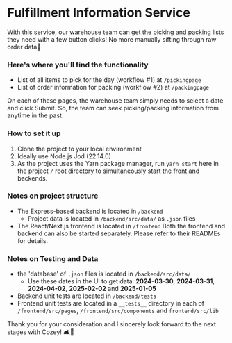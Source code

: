 # Fulfillment Information Service
With this service, our warehouse team can get the picking and packing lists they need with a few button clicks! No more manually sifting through raw order data📜

### Here's where you'll find the functionality

* List of all items to pick for the day (workflow #1) at ``` /pickingpage ```
* List of order information for packing (workflow #2) at ``` /packingpage ```

On each of these pages, the warehouse team simply needs to select a date and click Submit. So, the team can seek picking/packing information from anytime in the past.

### How to set it up

1. Clone the project to your local environment
2. Ideally use Node.js Jod (22.14.0)
3. As the project uses the Yarn package manager, run ```yarn start``` here in the project ```/``` root directory to simultaneously start the front and backends.

### Notes on project structure
* The Express-based backend is located in ```/backend```
  - Project data is located in ```/backend/src/data/``` as ```.json``` files
* The React/Next.js frontend is located in ```/frontend```
Both the frontend and backend can also be started separately. Please refer to their READMEs for details.

### Notes on Testing and Data
* the 'database' of ```.json``` files is located in ```/backend/src/data/```
  - Use these dates in the UI to get data: **2024-03-30**, **2024-03-31**, **2024-04-02**, **2025-02-02** and **2025-01-05**
* Backend unit tests are located in ```/backend/tests```
* Frontend unit tests are located in a ```__tests__``` directory in each of ```/frontend/src/pages```, ```/frontend/src/components``` and ```frontend/src/lib```

Thank you for your consideration and I sincerely look forward to the next stages with Cozey! 🛋️🚀

